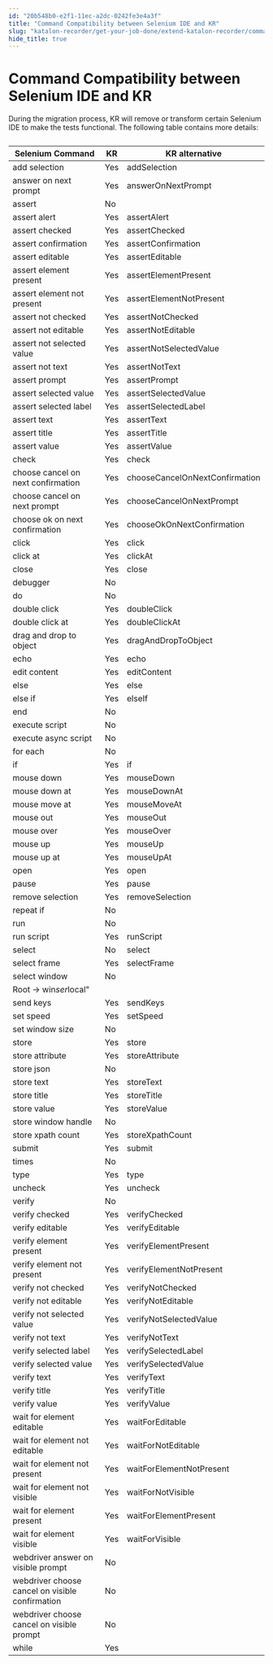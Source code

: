 ```yaml
---
id: "20b548b0-e2f1-11ec-a2dc-0242fe3e4a3f"
title: "Command Compatibility between Selenium IDE and KR"
slug: "katalon-recorder/get-your-job-done/extend-katalon-recorder/command-compatibility-between-selenium-ide-and-kr"
hide_title: true
---
```

  

# <a id="id" class="anchor_top_offset"/><a id="ariaid-title1" class="anchor_top_offset"/>Command Compatibility between Selenium IDE and KR

  
    
<p xmlns="http://www.w3.org/1999/xhtml" className="p">During the migration process, KR will remove or transform   certain Selenium IDE to make the tests functional. The following   table contains more details:</p> 
    
<table xmlns="http://www.w3.org/1999/xhtml" className="table"><caption /><thead className="thead">     <tr className>       <th className="entry anchor_top_offset" id="id__entry__1">Selenium Command</th>       <th className="entry anchor_top_offset" id="id__entry__2">KR</th>       <th className="entry anchor_top_offset" id="id__entry__3">KR alternative</th>     </tr>   </thead><tbody className="tbody">     <tr className>       <td className="entry" headers="id__entry__1 id__entry__2 id__entry__3 ">add selection</td>       <td className="entry" headers="id__entry__1 id__entry__2 id__entry__3 ">Yes</td>       <td className="entry" headers="id__entry__1 id__entry__2 id__entry__3 ">addSelection</td>     </tr>     <tr className>       <td className="entry" headers="id__entry__1 id__entry__2 id__entry__3 ">answer on next prompt</td>       <td className="entry" headers="id__entry__1 id__entry__2 id__entry__3 ">Yes</td>       <td className="entry" headers="id__entry__1 id__entry__2 id__entry__3 ">answerOnNextPrompt</td>     </tr>     <tr className>       <td className="entry" headers="id__entry__1 id__entry__2 id__entry__3 ">assert</td>       <td className="entry" headers="id__entry__1 id__entry__2 id__entry__3 ">No</td>       <td className="entry" headers="id__entry__1 id__entry__2 id__entry__3 ">       </td></tr>     <tr className>       <td className="entry" headers="id__entry__1 id__entry__2 id__entry__3 ">assert alert</td>       <td className="entry" headers="id__entry__1 id__entry__2 id__entry__3 ">Yes</td>       <td className="entry" headers="id__entry__1 id__entry__2 id__entry__3 ">assertAlert</td>     </tr>     <tr className>       <td className="entry" headers="id__entry__1 id__entry__2 id__entry__3 ">assert checked</td>       <td className="entry" headers="id__entry__1 id__entry__2 id__entry__3 ">Yes</td>       <td className="entry" headers="id__entry__1 id__entry__2 id__entry__3 ">assertChecked</td>     </tr>     <tr className>       <td className="entry" headers="id__entry__1 id__entry__2 id__entry__3 ">assert confirmation</td>       <td className="entry" headers="id__entry__1 id__entry__2 id__entry__3 ">Yes</td>       <td className="entry" headers="id__entry__1 id__entry__2 id__entry__3 ">assertConfirmation</td>     </tr>     <tr className>       <td className="entry" headers="id__entry__1 id__entry__2 id__entry__3 ">assert editable</td>       <td className="entry" headers="id__entry__1 id__entry__2 id__entry__3 ">Yes</td>       <td className="entry" headers="id__entry__1 id__entry__2 id__entry__3 ">assertEditable</td>     </tr>     <tr className>       <td className="entry" headers="id__entry__1 id__entry__2 id__entry__3 ">assert element present</td>       <td className="entry" headers="id__entry__1 id__entry__2 id__entry__3 ">Yes</td>       <td className="entry" headers="id__entry__1 id__entry__2 id__entry__3 ">assertElementPresent</td>     </tr>     <tr className>       <td className="entry" headers="id__entry__1 id__entry__2 id__entry__3 ">assert element not present</td>       <td className="entry" headers="id__entry__1 id__entry__2 id__entry__3 ">Yes</td>       <td className="entry" headers="id__entry__1 id__entry__2 id__entry__3 ">assertElementNotPresent</td>     </tr>     <tr className>       <td className="entry" headers="id__entry__1 id__entry__2 id__entry__3 ">assert not checked</td>       <td className="entry" headers="id__entry__1 id__entry__2 id__entry__3 ">Yes</td>       <td className="entry" headers="id__entry__1 id__entry__2 id__entry__3 ">assertNotChecked</td>     </tr>     <tr className>       <td className="entry" headers="id__entry__1 id__entry__2 id__entry__3 ">assert not editable</td>       <td className="entry" headers="id__entry__1 id__entry__2 id__entry__3 ">Yes</td>       <td className="entry" headers="id__entry__1 id__entry__2 id__entry__3 ">assertNotEditable</td>     </tr>     <tr className>       <td className="entry" headers="id__entry__1 id__entry__2 id__entry__3 ">assert not selected value</td>       <td className="entry" headers="id__entry__1 id__entry__2 id__entry__3 ">Yes</td>       <td className="entry" headers="id__entry__1 id__entry__2 id__entry__3 ">assertNotSelectedValue</td>     </tr>     <tr className>       <td className="entry" headers="id__entry__1 id__entry__2 id__entry__3 ">assert not text</td>       <td className="entry" headers="id__entry__1 id__entry__2 id__entry__3 ">Yes</td>       <td className="entry" headers="id__entry__1 id__entry__2 id__entry__3 ">assertNotText</td>     </tr>     <tr className>       <td className="entry" headers="id__entry__1 id__entry__2 id__entry__3 ">assert prompt</td>       <td className="entry" headers="id__entry__1 id__entry__2 id__entry__3 ">Yes</td>       <td className="entry" headers="id__entry__1 id__entry__2 id__entry__3 ">assertPrompt</td>     </tr>     <tr className>       <td className="entry" headers="id__entry__1 id__entry__2 id__entry__3 ">assert selected value</td>       <td className="entry" headers="id__entry__1 id__entry__2 id__entry__3 ">Yes</td>       <td className="entry" headers="id__entry__1 id__entry__2 id__entry__3 ">assertSelectedValue</td>     </tr>     <tr className>       <td className="entry" headers="id__entry__1 id__entry__2 id__entry__3 ">assert selected label</td>       <td className="entry" headers="id__entry__1 id__entry__2 id__entry__3 ">Yes</td>       <td className="entry" headers="id__entry__1 id__entry__2 id__entry__3 ">assertSelectedLabel</td>     </tr>     <tr className>       <td className="entry" headers="id__entry__1 id__entry__2 id__entry__3 ">assert text</td>       <td className="entry" headers="id__entry__1 id__entry__2 id__entry__3 ">Yes</td>       <td className="entry" headers="id__entry__1 id__entry__2 id__entry__3 ">assertText</td>     </tr>     <tr className>       <td className="entry" headers="id__entry__1 id__entry__2 id__entry__3 ">assert title</td>       <td className="entry" headers="id__entry__1 id__entry__2 id__entry__3 ">Yes</td>       <td className="entry" headers="id__entry__1 id__entry__2 id__entry__3 ">assertTitle</td>     </tr>     <tr className>       <td className="entry" headers="id__entry__1 id__entry__2 id__entry__3 ">assert value</td>       <td className="entry" headers="id__entry__1 id__entry__2 id__entry__3 ">Yes</td>       <td className="entry" headers="id__entry__1 id__entry__2 id__entry__3 ">assertValue</td>     </tr>     <tr className>       <td className="entry" headers="id__entry__1 id__entry__2 id__entry__3 ">check</td>       <td className="entry" headers="id__entry__1 id__entry__2 id__entry__3 ">Yes</td>       <td className="entry" headers="id__entry__1 id__entry__2 id__entry__3 ">check</td>     </tr>     <tr className>       <td className="entry" headers="id__entry__1 id__entry__2 id__entry__3 ">choose cancel on next confirmation</td>       <td className="entry" headers="id__entry__1 id__entry__2 id__entry__3 ">Yes</td>       <td className="entry" headers="id__entry__1 id__entry__2 id__entry__3 ">chooseCancelOnNextConfirmation</td>     </tr>     <tr className>       <td className="entry" headers="id__entry__1 id__entry__2 id__entry__3 ">choose cancel on next prompt</td>       <td className="entry" headers="id__entry__1 id__entry__2 id__entry__3 ">Yes</td>       <td className="entry" headers="id__entry__1 id__entry__2 id__entry__3 ">chooseCancelOnNextPrompt</td>     </tr>     <tr className>       <td className="entry" headers="id__entry__1 id__entry__2 id__entry__3 ">choose ok on next confirmation</td>       <td className="entry" headers="id__entry__1 id__entry__2 id__entry__3 ">Yes</td>       <td className="entry" headers="id__entry__1 id__entry__2 id__entry__3 ">chooseOkOnNextConfirmation</td>     </tr>     <tr className>       <td className="entry" headers="id__entry__1 id__entry__2 id__entry__3 ">click</td>       <td className="entry" headers="id__entry__1 id__entry__2 id__entry__3 ">Yes</td>       <td className="entry" headers="id__entry__1 id__entry__2 id__entry__3 ">click</td>     </tr>     <tr className>       <td className="entry" headers="id__entry__1 id__entry__2 id__entry__3 ">click at</td>       <td className="entry" headers="id__entry__1 id__entry__2 id__entry__3 ">Yes</td>       <td className="entry" headers="id__entry__1 id__entry__2 id__entry__3 ">clickAt</td>     </tr>     <tr className>       <td className="entry" headers="id__entry__1 id__entry__2 id__entry__3 ">close</td>       <td className="entry" headers="id__entry__1 id__entry__2 id__entry__3 ">Yes</td>       <td className="entry" headers="id__entry__1 id__entry__2 id__entry__3 ">close</td>     </tr>     <tr className>       <td className="entry" headers="id__entry__1 id__entry__2 id__entry__3 ">debugger</td>       <td className="entry" headers="id__entry__1 id__entry__2 id__entry__3 ">No</td>       <td className="entry" headers="id__entry__1 id__entry__2 id__entry__3 ">       </td></tr>     <tr className>       <td className="entry" headers="id__entry__1 id__entry__2 id__entry__3 ">do</td>       <td className="entry" headers="id__entry__1 id__entry__2 id__entry__3 ">No</td>       <td className="entry" headers="id__entry__1 id__entry__2 id__entry__3 ">       </td></tr>     <tr className>       <td className="entry" headers="id__entry__1 id__entry__2 id__entry__3 ">double click</td>       <td className="entry" headers="id__entry__1 id__entry__2 id__entry__3 ">Yes</td>       <td className="entry" headers="id__entry__1 id__entry__2 id__entry__3 ">doubleClick</td>     </tr>     <tr className>       <td className="entry" headers="id__entry__1 id__entry__2 id__entry__3 ">double click at</td>       <td className="entry" headers="id__entry__1 id__entry__2 id__entry__3 ">Yes</td>       <td className="entry" headers="id__entry__1 id__entry__2 id__entry__3 ">doubleClickAt</td>     </tr>     <tr className>       <td className="entry" headers="id__entry__1 id__entry__2 id__entry__3 ">drag and drop to object</td>       <td className="entry" headers="id__entry__1 id__entry__2 id__entry__3 ">Yes</td>       <td className="entry" headers="id__entry__1 id__entry__2 id__entry__3 ">dragAndDropToObject</td>     </tr>     <tr className>       <td className="entry" headers="id__entry__1 id__entry__2 id__entry__3 ">echo</td>       <td className="entry" headers="id__entry__1 id__entry__2 id__entry__3 ">Yes</td>       <td className="entry" headers="id__entry__1 id__entry__2 id__entry__3 ">echo</td>     </tr>     <tr className>       <td className="entry" headers="id__entry__1 id__entry__2 id__entry__3 ">edit content</td>       <td className="entry" headers="id__entry__1 id__entry__2 id__entry__3 ">Yes</td>       <td className="entry" headers="id__entry__1 id__entry__2 id__entry__3 ">editContent</td>     </tr>     <tr className>       <td className="entry" headers="id__entry__1 id__entry__2 id__entry__3 ">else</td>       <td className="entry" headers="id__entry__1 id__entry__2 id__entry__3 ">Yes</td>       <td className="entry" headers="id__entry__1 id__entry__2 id__entry__3 ">else</td>     </tr>     <tr className>       <td className="entry" headers="id__entry__1 id__entry__2 id__entry__3 ">else if</td>       <td className="entry" headers="id__entry__1 id__entry__2 id__entry__3 ">Yes</td>       <td className="entry" headers="id__entry__1 id__entry__2 id__entry__3 ">elseIf</td>     </tr>     <tr className>       <td className="entry" headers="id__entry__1 id__entry__2 id__entry__3 ">end</td>       <td className="entry" headers="id__entry__1 id__entry__2 id__entry__3 ">No</td>       <td className="entry" headers="id__entry__1 id__entry__2 id__entry__3 ">       </td></tr>     <tr className>       <td className="entry" headers="id__entry__1 id__entry__2 id__entry__3 ">execute script</td>       <td className="entry" headers="id__entry__1 id__entry__2 id__entry__3 ">No</td>       <td className="entry" headers="id__entry__1 id__entry__2 id__entry__3 ">       </td></tr>     <tr className>       <td className="entry" headers="id__entry__1 id__entry__2 id__entry__3 ">execute async script</td>       <td className="entry" headers="id__entry__1 id__entry__2 id__entry__3 ">No</td>       <td className="entry" headers="id__entry__1 id__entry__2 id__entry__3 ">       </td></tr>     <tr className>       <td className="entry" headers="id__entry__1 id__entry__2 id__entry__3 ">for each</td>       <td className="entry" headers="id__entry__1 id__entry__2 id__entry__3 ">No</td>       <td className="entry" headers="id__entry__1 id__entry__2 id__entry__3 ">       </td></tr>     <tr className>       <td className="entry" headers="id__entry__1 id__entry__2 id__entry__3 ">if</td>       <td className="entry" headers="id__entry__1 id__entry__2 id__entry__3 ">Yes</td>       <td className="entry" headers="id__entry__1 id__entry__2 id__entry__3 ">if</td>     </tr>     <tr className>       <td className="entry" headers="id__entry__1 id__entry__2 id__entry__3 ">mouse down</td>       <td className="entry" headers="id__entry__1 id__entry__2 id__entry__3 ">Yes</td>       <td className="entry" headers="id__entry__1 id__entry__2 id__entry__3 ">mouseDown</td>     </tr>     <tr className>       <td className="entry" headers="id__entry__1 id__entry__2 id__entry__3 ">mouse down at</td>       <td className="entry" headers="id__entry__1 id__entry__2 id__entry__3 ">Yes</td>       <td className="entry" headers="id__entry__1 id__entry__2 id__entry__3 ">mouseDownAt</td>     </tr>     <tr className>       <td className="entry" headers="id__entry__1 id__entry__2 id__entry__3 ">mouse move at</td>       <td className="entry" headers="id__entry__1 id__entry__2 id__entry__3 ">Yes</td>       <td className="entry" headers="id__entry__1 id__entry__2 id__entry__3 ">mouseMoveAt</td>     </tr>     <tr className>       <td className="entry" headers="id__entry__1 id__entry__2 id__entry__3 ">mouse out</td>       <td className="entry" headers="id__entry__1 id__entry__2 id__entry__3 ">Yes</td>       <td className="entry" headers="id__entry__1 id__entry__2 id__entry__3 ">mouseOut</td>     </tr>     <tr className>       <td className="entry" headers="id__entry__1 id__entry__2 id__entry__3 ">mouse over</td>       <td className="entry" headers="id__entry__1 id__entry__2 id__entry__3 ">Yes</td>       <td className="entry" headers="id__entry__1 id__entry__2 id__entry__3 ">mouseOver</td>     </tr>     <tr className>       <td className="entry" headers="id__entry__1 id__entry__2 id__entry__3 ">mouse up</td>       <td className="entry" headers="id__entry__1 id__entry__2 id__entry__3 ">Yes</td>       <td className="entry" headers="id__entry__1 id__entry__2 id__entry__3 ">mouseUp</td>     </tr>     <tr className>       <td className="entry" headers="id__entry__1 id__entry__2 id__entry__3 ">mouse up at</td>       <td className="entry" headers="id__entry__1 id__entry__2 id__entry__3 ">Yes</td>       <td className="entry" headers="id__entry__1 id__entry__2 id__entry__3 ">mouseUpAt</td>     </tr>     <tr className>       <td className="entry" headers="id__entry__1 id__entry__2 id__entry__3 ">open</td>       <td className="entry" headers="id__entry__1 id__entry__2 id__entry__3 ">Yes</td>       <td className="entry" headers="id__entry__1 id__entry__2 id__entry__3 ">open</td>     </tr>     <tr className>       <td className="entry" headers="id__entry__1 id__entry__2 id__entry__3 ">pause</td>       <td className="entry" headers="id__entry__1 id__entry__2 id__entry__3 ">Yes</td>       <td className="entry" headers="id__entry__1 id__entry__2 id__entry__3 ">pause</td>     </tr>     <tr className>       <td className="entry" headers="id__entry__1 id__entry__2 id__entry__3 ">remove selection</td>       <td className="entry" headers="id__entry__1 id__entry__2 id__entry__3 ">Yes</td>       <td className="entry" headers="id__entry__1 id__entry__2 id__entry__3 ">removeSelection</td>     </tr>     <tr className>       <td className="entry" headers="id__entry__1 id__entry__2 id__entry__3 ">repeat if</td>       <td className="entry" headers="id__entry__1 id__entry__2 id__entry__3 ">No</td>       <td className="entry" headers="id__entry__1 id__entry__2 id__entry__3 ">       </td></tr>     <tr className>       <td className="entry" headers="id__entry__1 id__entry__2 id__entry__3 ">run</td>       <td className="entry" headers="id__entry__1 id__entry__2 id__entry__3 ">No</td>       <td className="entry" headers="id__entry__1 id__entry__2 id__entry__3 ">       </td></tr>     <tr className>       <td className="entry" headers="id__entry__1 id__entry__2 id__entry__3 ">run script</td>       <td className="entry" headers="id__entry__1 id__entry__2 id__entry__3 ">Yes</td>       <td className="entry" headers="id__entry__1 id__entry__2 id__entry__3 ">runScript</td>     </tr>     <tr className>       <td className="entry" headers="id__entry__1 id__entry__2 id__entry__3 ">select</td>       <td className="entry" headers="id__entry__1 id__entry__2 id__entry__3 ">No</td>       <td className="entry" headers="id__entry__1 id__entry__2 id__entry__3 ">select</td>     </tr>     <tr className>       <td className="entry" headers="id__entry__1 id__entry__2 id__entry__3 ">select frame</td>       <td className="entry" headers="id__entry__1 id__entry__2 id__entry__3 ">Yes</td>       <td className="entry" headers="id__entry__1 id__entry__2 id__entry__3 ">selectFrame</td>     </tr>     <tr className>       <td className="entry" headers="id__entry__1 id__entry__2 id__entry__3 ">select window</td>       <td className="entry" headers="id__entry__1 id__entry__2 id__entry__3 ">No</td>       <td className="entry" headers="id__entry__1 id__entry__2 id__entry__3 ">       </td></tr>     <tr className>       <td className="entry" headers="id__entry__1 id__entry__2 id__entry__3 ">Root → win<em className="ph i">ser</em>local"</td>       <td className="entry" headers="id__entry__1 id__entry__2 id__entry__3 ">       </td><td className="entry" headers="id__entry__1 id__entry__2 id__entry__3 ">       </td></tr>     <tr className>       <td className="entry" headers="id__entry__1 id__entry__2 id__entry__3 ">send keys</td>       <td className="entry" headers="id__entry__1 id__entry__2 id__entry__3 ">Yes</td>       <td className="entry" headers="id__entry__1 id__entry__2 id__entry__3 ">sendKeys</td>     </tr>     <tr className>       <td className="entry" headers="id__entry__1 id__entry__2 id__entry__3 ">set speed</td>       <td className="entry" headers="id__entry__1 id__entry__2 id__entry__3 ">Yes</td>       <td className="entry" headers="id__entry__1 id__entry__2 id__entry__3 ">setSpeed</td>     </tr>     <tr className>       <td className="entry" headers="id__entry__1 id__entry__2 id__entry__3 ">set window size</td>       <td className="entry" headers="id__entry__1 id__entry__2 id__entry__3 ">No</td>       <td className="entry" headers="id__entry__1 id__entry__2 id__entry__3 ">       </td></tr>     <tr className>       <td className="entry" headers="id__entry__1 id__entry__2 id__entry__3 ">store</td>       <td className="entry" headers="id__entry__1 id__entry__2 id__entry__3 ">Yes</td>       <td className="entry" headers="id__entry__1 id__entry__2 id__entry__3 ">store</td>     </tr>     <tr className>       <td className="entry" headers="id__entry__1 id__entry__2 id__entry__3 ">store attribute</td>       <td className="entry" headers="id__entry__1 id__entry__2 id__entry__3 ">Yes</td>       <td className="entry" headers="id__entry__1 id__entry__2 id__entry__3 ">storeAttribute</td>     </tr>     <tr className>       <td className="entry" headers="id__entry__1 id__entry__2 id__entry__3 ">store json</td>       <td className="entry" headers="id__entry__1 id__entry__2 id__entry__3 ">No</td>       <td className="entry" headers="id__entry__1 id__entry__2 id__entry__3 ">       </td></tr>     <tr className>       <td className="entry" headers="id__entry__1 id__entry__2 id__entry__3 ">store text</td>       <td className="entry" headers="id__entry__1 id__entry__2 id__entry__3 ">Yes</td>       <td className="entry" headers="id__entry__1 id__entry__2 id__entry__3 ">storeText</td>     </tr>     <tr className>       <td className="entry" headers="id__entry__1 id__entry__2 id__entry__3 ">store title</td>       <td className="entry" headers="id__entry__1 id__entry__2 id__entry__3 ">Yes</td>       <td className="entry" headers="id__entry__1 id__entry__2 id__entry__3 ">storeTitle</td>     </tr>     <tr className>       <td className="entry" headers="id__entry__1 id__entry__2 id__entry__3 ">store value</td>       <td className="entry" headers="id__entry__1 id__entry__2 id__entry__3 ">Yes</td>       <td className="entry" headers="id__entry__1 id__entry__2 id__entry__3 ">storeValue</td>     </tr>     <tr className>       <td className="entry" headers="id__entry__1 id__entry__2 id__entry__3 ">store window handle</td>       <td className="entry" headers="id__entry__1 id__entry__2 id__entry__3 ">No</td>       <td className="entry" headers="id__entry__1 id__entry__2 id__entry__3 ">       </td></tr>     <tr className>       <td className="entry" headers="id__entry__1 id__entry__2 id__entry__3 ">store xpath count</td>       <td className="entry" headers="id__entry__1 id__entry__2 id__entry__3 ">Yes</td>       <td className="entry" headers="id__entry__1 id__entry__2 id__entry__3 ">storeXpathCount</td>     </tr>     <tr className>       <td className="entry" headers="id__entry__1 id__entry__2 id__entry__3 ">submit</td>       <td className="entry" headers="id__entry__1 id__entry__2 id__entry__3 ">Yes</td>       <td className="entry" headers="id__entry__1 id__entry__2 id__entry__3 ">submit</td>     </tr>     <tr className>       <td className="entry" headers="id__entry__1 id__entry__2 id__entry__3 ">times</td>       <td className="entry" headers="id__entry__1 id__entry__2 id__entry__3 ">No</td>       <td className="entry" headers="id__entry__1 id__entry__2 id__entry__3 ">       </td></tr>     <tr className>       <td className="entry" headers="id__entry__1 id__entry__2 id__entry__3 ">type</td>       <td className="entry" headers="id__entry__1 id__entry__2 id__entry__3 ">Yes</td>       <td className="entry" headers="id__entry__1 id__entry__2 id__entry__3 ">type</td>     </tr>     <tr className>       <td className="entry" headers="id__entry__1 id__entry__2 id__entry__3 ">uncheck</td>       <td className="entry" headers="id__entry__1 id__entry__2 id__entry__3 ">Yes</td>       <td className="entry" headers="id__entry__1 id__entry__2 id__entry__3 ">uncheck</td>     </tr>     <tr className>       <td className="entry" headers="id__entry__1 id__entry__2 id__entry__3 ">verify</td>       <td className="entry" headers="id__entry__1 id__entry__2 id__entry__3 ">No</td>       <td className="entry" headers="id__entry__1 id__entry__2 id__entry__3 ">       </td></tr>     <tr className>       <td className="entry" headers="id__entry__1 id__entry__2 id__entry__3 ">verify checked</td>       <td className="entry" headers="id__entry__1 id__entry__2 id__entry__3 ">Yes</td>       <td className="entry" headers="id__entry__1 id__entry__2 id__entry__3 ">verifyChecked</td>     </tr>     <tr className>       <td className="entry" headers="id__entry__1 id__entry__2 id__entry__3 ">verify editable</td>       <td className="entry" headers="id__entry__1 id__entry__2 id__entry__3 ">Yes</td>       <td className="entry" headers="id__entry__1 id__entry__2 id__entry__3 ">verifyEditable</td>     </tr>     <tr className>       <td className="entry" headers="id__entry__1 id__entry__2 id__entry__3 ">verify element present</td>       <td className="entry" headers="id__entry__1 id__entry__2 id__entry__3 ">Yes</td>       <td className="entry" headers="id__entry__1 id__entry__2 id__entry__3 ">verifyElementPresent</td>     </tr>     <tr className>       <td className="entry" headers="id__entry__1 id__entry__2 id__entry__3 ">verify element not present</td>       <td className="entry" headers="id__entry__1 id__entry__2 id__entry__3 ">Yes</td>       <td className="entry" headers="id__entry__1 id__entry__2 id__entry__3 ">verifyElementNotPresent</td>     </tr>     <tr className>       <td className="entry" headers="id__entry__1 id__entry__2 id__entry__3 ">verify not checked</td>       <td className="entry" headers="id__entry__1 id__entry__2 id__entry__3 ">Yes</td>       <td className="entry" headers="id__entry__1 id__entry__2 id__entry__3 ">verifyNotChecked</td>     </tr>     <tr className>       <td className="entry" headers="id__entry__1 id__entry__2 id__entry__3 ">verify not editable</td>       <td className="entry" headers="id__entry__1 id__entry__2 id__entry__3 ">Yes</td>       <td className="entry" headers="id__entry__1 id__entry__2 id__entry__3 ">verifyNotEditable</td>     </tr>     <tr className>       <td className="entry" headers="id__entry__1 id__entry__2 id__entry__3 ">verify not selected value</td>       <td className="entry" headers="id__entry__1 id__entry__2 id__entry__3 ">Yes</td>       <td className="entry" headers="id__entry__1 id__entry__2 id__entry__3 ">verifyNotSelectedValue</td>     </tr>     <tr className>       <td className="entry" headers="id__entry__1 id__entry__2 id__entry__3 ">verify not text</td>       <td className="entry" headers="id__entry__1 id__entry__2 id__entry__3 ">Yes</td>       <td className="entry" headers="id__entry__1 id__entry__2 id__entry__3 ">verifyNotText</td>     </tr>     <tr className>       <td className="entry" headers="id__entry__1 id__entry__2 id__entry__3 ">verify selected label</td>       <td className="entry" headers="id__entry__1 id__entry__2 id__entry__3 ">Yes</td>       <td className="entry" headers="id__entry__1 id__entry__2 id__entry__3 ">verifySelectedLabel</td>     </tr>     <tr className>       <td className="entry" headers="id__entry__1 id__entry__2 id__entry__3 ">verify selected value</td>       <td className="entry" headers="id__entry__1 id__entry__2 id__entry__3 ">Yes</td>       <td className="entry" headers="id__entry__1 id__entry__2 id__entry__3 ">verifySelectedValue</td>     </tr>     <tr className>       <td className="entry" headers="id__entry__1 id__entry__2 id__entry__3 ">verify text</td>       <td className="entry" headers="id__entry__1 id__entry__2 id__entry__3 ">Yes</td>       <td className="entry" headers="id__entry__1 id__entry__2 id__entry__3 ">verifyText</td>     </tr>     <tr className>       <td className="entry" headers="id__entry__1 id__entry__2 id__entry__3 ">verify title</td>       <td className="entry" headers="id__entry__1 id__entry__2 id__entry__3 ">Yes</td>       <td className="entry" headers="id__entry__1 id__entry__2 id__entry__3 ">verifyTitle</td>     </tr>     <tr className>       <td className="entry" headers="id__entry__1 id__entry__2 id__entry__3 ">verify value</td>       <td className="entry" headers="id__entry__1 id__entry__2 id__entry__3 ">Yes</td>       <td className="entry" headers="id__entry__1 id__entry__2 id__entry__3 ">verifyValue</td>     </tr>     <tr className>       <td className="entry" headers="id__entry__1 id__entry__2 id__entry__3 ">wait for element editable</td>       <td className="entry" headers="id__entry__1 id__entry__2 id__entry__3 ">Yes</td>       <td className="entry" headers="id__entry__1 id__entry__2 id__entry__3 ">waitForEditable</td>     </tr>     <tr className>       <td className="entry" headers="id__entry__1 id__entry__2 id__entry__3 ">wait for element not editable</td>       <td className="entry" headers="id__entry__1 id__entry__2 id__entry__3 ">Yes</td>       <td className="entry" headers="id__entry__1 id__entry__2 id__entry__3 ">waitForNotEditable</td>     </tr>     <tr className>       <td className="entry" headers="id__entry__1 id__entry__2 id__entry__3 ">wait for element not present</td>       <td className="entry" headers="id__entry__1 id__entry__2 id__entry__3 ">Yes</td>       <td className="entry" headers="id__entry__1 id__entry__2 id__entry__3 ">waitForElementNotPresent</td>     </tr>     <tr className>       <td className="entry" headers="id__entry__1 id__entry__2 id__entry__3 ">wait for element not visible</td>       <td className="entry" headers="id__entry__1 id__entry__2 id__entry__3 ">Yes</td>       <td className="entry" headers="id__entry__1 id__entry__2 id__entry__3 ">waitForNotVisible</td>     </tr>     <tr className>       <td className="entry" headers="id__entry__1 id__entry__2 id__entry__3 ">wait for element present</td>       <td className="entry" headers="id__entry__1 id__entry__2 id__entry__3 ">Yes</td>       <td className="entry" headers="id__entry__1 id__entry__2 id__entry__3 ">waitForElementPresent</td>     </tr>     <tr className>       <td className="entry" headers="id__entry__1 id__entry__2 id__entry__3 ">wait for element visible</td>       <td className="entry" headers="id__entry__1 id__entry__2 id__entry__3 ">Yes</td>       <td className="entry" headers="id__entry__1 id__entry__2 id__entry__3 ">waitForVisible</td>     </tr>     <tr className>       <td className="entry" headers="id__entry__1 id__entry__2 id__entry__3 ">webdriver answer on visible prompt</td>       <td className="entry" headers="id__entry__1 id__entry__2 id__entry__3 ">No</td>       <td className="entry" headers="id__entry__1 id__entry__2 id__entry__3 ">       </td></tr>     <tr className>       <td className="entry" headers="id__entry__1 id__entry__2 id__entry__3 ">webdriver choose cancel on visible confirmation</td>       <td className="entry" headers="id__entry__1 id__entry__2 id__entry__3 ">No</td>       <td className="entry" headers="id__entry__1 id__entry__2 id__entry__3 ">       </td></tr>     <tr className>       <td className="entry" headers="id__entry__1 id__entry__2 id__entry__3 ">webdriver choose cancel on visible prompt</td>       <td className="entry" headers="id__entry__1 id__entry__2 id__entry__3 ">No</td>       <td className="entry" headers="id__entry__1 id__entry__2 id__entry__3 ">       </td></tr>     <tr className>       <td className="entry" headers="id__entry__1 id__entry__2 id__entry__3 ">while</td>       <td className="entry" headers="id__entry__1 id__entry__2 id__entry__3 ">Yes</td>       <td className="entry" headers="id__entry__1 id__entry__2 id__entry__3 ">       </td></tr>   </tbody></table> 
  

